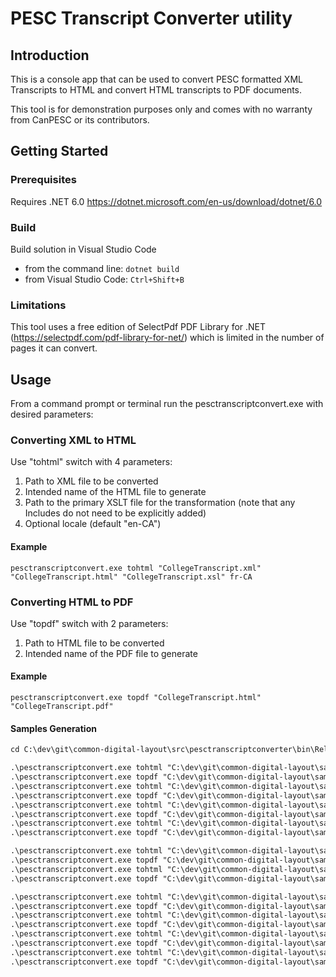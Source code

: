 # PESC Transcript Converter utility

## Introduction

This is a console app that can be used to convert PESC formatted XML Transcripts to HTML and convert HTML transcripts to PDF documents.

This tool is for demonstration purposes only and comes with no warranty from CanPESC or its contributors.

## Getting Started

### Prerequisites

Requires .NET 6.0
<https://dotnet.microsoft.com/en-us/download/dotnet/6.0>

### Build

Build solution in Visual Studio Code
- from the command line: `dotnet build`
- from Visual Studio Code: `Ctrl+Shift+B`

### Limitations

This tool uses a free edition of SelectPdf PDF Library for .NET (https://selectpdf.com/pdf-library-for-net/) which is limited in the number of pages it can convert.

## Usage

From a command prompt or terminal run the pesctranscriptconvert.exe with desired parameters:

### Converting XML to HTML

Use "tohtml" switch with 4 parameters:
1. Path to XML file to be converted
2. Intended name of the HTML file to generate
3. Path to the primary XSLT file for the transformation (note that any Includes do not need to be explicitly added)
4. Optional locale (default "en-CA")

#### Example 

`pesctranscriptconvert.exe tohtml "CollegeTranscript.xml" "CollegeTranscript.html" "CollegeTranscript.xsl" fr-CA`

### Converting HTML to PDF

Use "topdf" switch with 2 parameters:
1. Path to HTML file to be converted
2. Intended name of the PDF file to generate

#### Example 

`pesctranscriptconvert.exe topdf "CollegeTranscript.html" "CollegeTranscript.pdf"`

#### Samples Generation

```ps
cd C:\dev\git\common-digital-layout\src\pesctranscriptconverter\bin\Release\net6.0

.\pesctranscriptconvert.exe tohtml "C:\dev\git\common-digital-layout\samples\College\OntarioUniversity\UniversityTranscript.xml" "C:\dev\git\common-digital-layout\samples\College\OntarioUniversity\UniversityTranscript_en-CA.html" "C:\dev\git\common-digital-layout\xslt\CollegeTranscript.xsl" en-CA
.\pesctranscriptconvert.exe topdf "C:\dev\git\common-digital-layout\samples\College\OntarioUniversity\UniversityTranscript_en-CA.html" "C:\dev\git\common-digital-layout\samples\College\OntarioUniversity\UniversityTranscript_en-CA.pdf" 
.\pesctranscriptconvert.exe tohtml "C:\dev\git\common-digital-layout\samples\College\OntarioUniversity\UniversityTranscript.xml" "C:\dev\git\common-digital-layout\samples\College\OntarioUniversity\UniversityTranscript_fr-CA.html" "C:\dev\git\common-digital-layout\xslt\CollegeTranscript.xsl" fr-CA
.\pesctranscriptconvert.exe topdf "C:\dev\git\common-digital-layout\samples\College\OntarioUniversity\UniversityTranscript_fr-CA.html" "C:\dev\git\common-digital-layout\samples\College\OntarioUniversity\UniversityTranscript_fr-CA.pdf" 
.\pesctranscriptconvert.exe tohtml "C:\dev\git\common-digital-layout\samples\College\OntarioUniversity\UniversityTranscript2.xml" "C:\dev\git\common-digital-layout\samples\College\OntarioUniversity\UniversityTranscript2_en-CA.html" "C:\dev\git\common-digital-layout\xslt\CollegeTranscript.xsl" en-CA
.\pesctranscriptconvert.exe topdf "C:\dev\git\common-digital-layout\samples\College\OntarioUniversity\UniversityTranscript2_en-CA.html" "C:\dev\git\common-digital-layout\samples\College\OntarioUniversity\UniversityTranscript2_en-CA.pdf" 
.\pesctranscriptconvert.exe tohtml "C:\dev\git\common-digital-layout\samples\College\OntarioUniversity\UniversityTranscript2.xml" "C:\dev\git\common-digital-layout\samples\College\OntarioUniversity\UniversityTranscript2_fr-CA.html" "C:\dev\git\common-digital-layout\xslt\CollegeTranscript.xsl" fr-CA
.\pesctranscriptconvert.exe topdf "C:\dev\git\common-digital-layout\samples\College\OntarioUniversity\UniversityTranscript2_fr-CA.html" "C:\dev\git\common-digital-layout\samples\College\OntarioUniversity\UniversityTranscript2_fr-CA.pdf" 

.\pesctranscriptconvert.exe tohtml "C:\dev\git\common-digital-layout\samples\College\OntarioCollege\CollegeTranscript.xml" "C:\dev\git\common-digital-layout\samples\College\OntarioCollege\CollegeTranscript_en-CA.html" "C:\dev\git\common-digital-layout\xslt\CollegeTranscript.xsl" en-CA
.\pesctranscriptconvert.exe topdf "C:\dev\git\common-digital-layout\samples\College\OntarioCollege\CollegeTranscript_en-CA.html" "C:\dev\git\common-digital-layout\samples\College\OntarioCollege\CollegeTranscript_en-CA.pdf" 
.\pesctranscriptconvert.exe tohtml "C:\dev\git\common-digital-layout\samples\College\OntarioCollege\CollegeTranscript.xml" "C:\dev\git\common-digital-layout\samples\College\OntarioCollege\CollegeTranscript_fr-CA.html" "C:\dev\git\common-digital-layout\xslt\CollegeTranscript.xsl" fr-CA
.\pesctranscriptconvert.exe topdf "C:\dev\git\common-digital-layout\samples\College\OntarioCollege\CollegeTranscript_fr-CA.html" "C:\dev\git\common-digital-layout\samples\College\OntarioCollege\CollegeTranscript_fr-CA.pdf" 

.\pesctranscriptconvert.exe tohtml "C:\dev\git\common-digital-layout\samples\College\NovaScotiaUniversity\UniversityTranscript1.xml" "C:\dev\git\common-digital-layout\samples\College\NovaScotiaUniversity\UniversityTranscript1_en-CA.html" "C:\dev\git\common-digital-layout\xslt\CollegeTranscript.xsl" en-CA
.\pesctranscriptconvert.exe topdf "C:\dev\git\common-digital-layout\samples\College\NovaScotiaUniversity\UniversityTranscript1_en-CA.html" "C:\dev\git\common-digital-layout\samples\College\NovaScotiaUniversity\UniversityTranscript1_en-CA.pdf" 
.\pesctranscriptconvert.exe tohtml "C:\dev\git\common-digital-layout\samples\College\NovaScotiaUniversity\UniversityTranscript1.xml" "C:\dev\git\common-digital-layout\samples\College\NovaScotiaUniversity\UniversityTranscript1_fr-CA.html" "C:\dev\git\common-digital-layout\xslt\CollegeTranscript.xsl" fr-CA
.\pesctranscriptconvert.exe topdf "C:\dev\git\common-digital-layout\samples\College\NovaScotiaUniversity\UniversityTranscript1_fr-CA.html" "C:\dev\git\common-digital-layout\samples\College\NovaScotiaUniversity\UniversityTranscript1_fr-CA.pdf" 
.\pesctranscriptconvert.exe tohtml "C:\dev\git\common-digital-layout\samples\College\NovaScotiaUniversity\UniversityTranscript2.xml" "C:\dev\git\common-digital-layout\samples\College\NovaScotiaUniversity\UniversityTranscript2_en-CA.html" "C:\dev\git\common-digital-layout\xslt\CollegeTranscript.xsl" en-CA
.\pesctranscriptconvert.exe topdf "C:\dev\git\common-digital-layout\samples\College\NovaScotiaUniversity\UniversityTranscript2_en-CA.html" "C:\dev\git\common-digital-layout\samples\College\NovaScotiaUniversity\UniversityTranscript2_en-CA.pdf" 
.\pesctranscriptconvert.exe tohtml "C:\dev\git\common-digital-layout\samples\College\NovaScotiaUniversity\UniversityTranscript2.xml" "C:\dev\git\common-digital-layout\samples\College\NovaScotiaUniversity\UniversityTranscript2_fr-CA.html" "C:\dev\git\common-digital-layout\xslt\CollegeTranscript.xsl" fr-CA
.\pesctranscriptconvert.exe topdf "C:\dev\git\common-digital-layout\samples\College\NovaScotiaUniversity\UniversityTranscript2_fr-CA.html" "C:\dev\git\common-digital-layout\samples\College\NovaScotiaUniversity\UniversityTranscript2_fr-CA.pdf" 
```